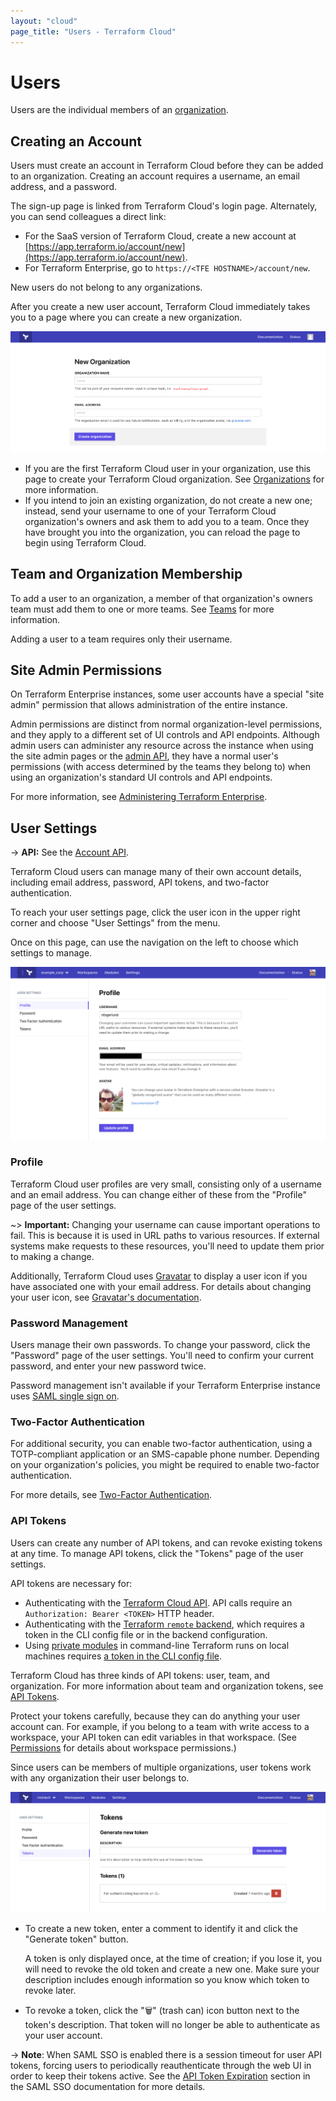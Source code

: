 ```yaml
---
layout: "cloud"
page_title: "Users - Terraform Cloud"
---
```


[organizations]: ./organizations.html
[teams]: ./teams.html

# Users

Users are the individual members of an [organization][organizations].

## Creating an Account

Users must create an account in Terraform Cloud before
they can be added to an organization. Creating an account requires a username, an email address, and a password.

The sign-up page is linked from Terraform Cloud's login page. Alternately, you can send colleagues a direct link:

- For the SaaS version of Terraform Cloud, create a new account at [https://app.terraform.io/account/new](https://app.terraform.io/account/new).
- For Terraform Enterprise, go to `https://<TFE HOSTNAME>/account/new`.

New users do not belong to any organizations.

After you create a new user account, Terraform Cloud immediately takes you to a page where you can create a new organization.

![screenshot: the new organization page](./images/org-new.png)

- If you are the first Terraform Cloud user in your organization, use this page to create your Terraform Cloud organization. See [Organizations][] for more information.
- If you intend to join an existing organization, do not create a new one; instead, send your username to one of your Terraform Cloud organization's owners and ask them to add you to a team. Once they have brought you into the organization, you can reload the page to begin using Terraform Cloud.

## Team and Organization Membership

To add a user to an organization, a member of that organization's owners team must add them to one or more teams. See [Teams][] for more information.

Adding a user to a team requires only their username.

## Site Admin Permissions

On Terraform Enterprise instances, some user accounts have a special "site admin" permission that allows administration of the entire instance.

Admin permissions are distinct from normal organization-level permissions, and they apply to a different set of UI controls and API endpoints. Although admin users can administer any resource across the instance when using the site admin pages or the [admin API](../api/admin/index.html), they have a normal user's permissions (with access determined by the teams they belong to) when using an organization's standard UI controls and API endpoints.

For more information, see [Administering Terraform Enterprise](/docs/enterprise/admin/index.html).

## User Settings

-> **API:** See the [Account API](../api/account.html).

Terraform Cloud users can manage many of their own account details, including email address, password, API tokens, and two-factor authentication.

To reach your user settings page, click the user icon in the upper right corner and choose "User Settings" from the menu.

Once on this page, can use the navigation on the left to choose which settings to manage.

![The user settings menu item, in the upper right menu.](./images/user-settings.png)

### Profile

Terraform Cloud user profiles are very small, consisting only of a username and an email address. You can change either of these from the "Profile" page of the user settings.

~> **Important:** Changing your username can cause important operations to fail. This is because it is used in URL paths to various resources. If external systems make requests to these resources, you'll need to update them prior to making a change.

Additionally, Terraform Cloud uses [Gravatar](http://en.gravatar.com) to display a user icon if you have associated one with your email address. For details about changing your user icon, see [Gravatar's documentation](http://en.gravatar.com/support/).

### Password Management

Users manage their own passwords. To change your password, click the "Password" page of the user settings. You'll need to confirm your current password, and enter your new password twice.

Password management isn't available if your Terraform Enterprise instance uses [SAML single sign on](/docs/enterprise/saml/index.html).

### Two-Factor Authentication

For additional security, you can enable two-factor authentication, using a TOTP-compliant application or an SMS-capable phone number. Depending on your organization's policies, you might be required to enable two-factor authentication.

For more details, see [Two-Factor Authentication](./2fa.html).

### API Tokens

Users can create any number of API tokens, and can revoke existing tokens at any time. To manage API tokens, click the "Tokens" page of the user settings.

API tokens are necessary for:

- Authenticating with the [Terraform Cloud API](../api/index.html). API calls require an `Authorization: Bearer <TOKEN>` HTTP header.
- Authenticating with the [Terraform `remote` backend](/docs/backends/types/remote.html), which requires a token in the CLI config file or in the backend configuration.
- Using [private modules](../registry/using.html) in command-line Terraform runs on local machines requires [a token in the CLI config file](../registry/using.html#configuration).

Terraform Cloud has three kinds of API tokens: user, team, and organization. For more information about team and organization tokens, see [API Tokens](./api-tokens.html).

Protect your tokens carefully, because they can do anything your user account can. For example, if you belong to a team with write access to a workspace, your API token can edit variables in that workspace. (See [Permissions](./permissions.html) for details about workspace permissions.)

Since users can be members of multiple organizations, user tokens work with any organization their user belongs to.

![The user tokens page](./images/user-tokens.png)

- To create a new token, enter a comment to identify it and click the "Generate token" button.

    A token is only displayed once, at the time of creation; if you lose it, you will need to revoke the old token and create a new one. Make sure your description includes enough information so you know which token to revoke later.
- To revoke a token, click the "🗑" (trash can) icon button next to the token's description. That token will no longer be able to authenticate as your user account.

-> **Note**: When SAML SSO is enabled there is a session timeout for user API tokens, forcing users to periodically reauthenticate through the web UI in order to keep their tokens active. See the [API Token Expiration](/docs/enterprise/saml/login.html#api-token-expiration) section in the SAML SSO documentation for more details.
